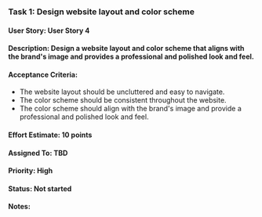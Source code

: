 ### Task 1: Design website layout and color scheme
#### User Story: User Story 4
#### Description: Design a website layout and color scheme that aligns with the brand's image and provides a professional and polished look and feel.
#### Acceptance Criteria:
- The website layout should be uncluttered and easy to navigate.
- The color scheme should be consistent throughout the website.
- The color scheme should align with the brand's image and provide a professional and polished look and feel.
#### Effort Estimate: 10 points
#### Assigned To: TBD
#### Priority: High
#### Status: Not started
#### Notes: